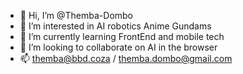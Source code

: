 - 👋 Hi, I’m @Themba-Dombo
- 👀 I’m interested in AI robotics Anime Gundams
- 🌱 I’m currently learning FrontEnd and mobile tech
- 💞️ I’m looking to collaborate on AI in the browser
- 📫 themba@bbd.coza / themba.dombo@gmail.com

<!---
Themba-Dombo/Themba-Dombo is a ✨ special ✨ repository because its `README.md` (this file) appears on your GitHub profile.
You can click the Preview link to take a look at your changes.
--->
